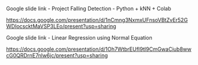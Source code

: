 
 Google slide link - Project Falling Detection - Python + kNN + Colab
 
 https://docs.google.com/presentation/d/1nCmng3NxmxUFnsoVBtZvEr52GWDIocscktMaVSP3LEo/present?usp=sharing


Google slide link - Linear Regression using Normal Equation

https://docs.google.com/presentation/d/1Oh7WtbrEUfI9tl9CmGwaCiub8wwcG0QRDrnE7nlw6jc/present?usp=sharing

